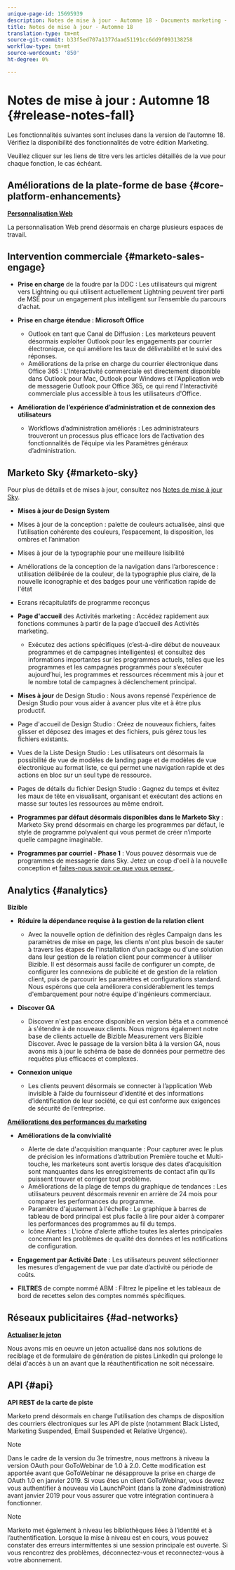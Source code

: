 ```yaml
---
unique-page-id: 15695939
description: Notes de mise à jour - Automne 18 - Documents marketing - Documentation du produit
title: Notes de mise à jour - Automne 18
translation-type: tm+mt
source-git-commit: b33f5ed707a1377daad51191cc6dd9f093138258
workflow-type: tm+mt
source-wordcount: '850'
ht-degree: 0%

---
```



# Notes de mise à jour : Automne 18 {#release-notes-fall}

Les fonctionnalités suivantes sont incluses dans la version de l’automne 18. Vérifiez la disponibilité des fonctionnalités de votre édition Marketing.

Veuillez cliquer sur les liens de titre vers les articles détaillés de la vue pour chaque fonction, le cas échéant.

## Améliorations de la plate-forme de base {#core-platform-enhancements}

**[Personnalisation Web](/help/marketo/product-docs/web-personalization/getting-started/workspaces-in-web-personalization.md)**

La personnalisation Web prend désormais en charge plusieurs espaces de travail.

## Intervention commerciale {#marketo-sales-engage}

* **Prise en charge** de la foudre par la DDC : Les utilisateurs qui migrent vers Lightning ou qui utilisent actuellement Lightning peuvent tirer parti de MSE pour un engagement plus intelligent sur l’ensemble du parcours d’achat.

* **Prise en charge étendue : Microsoft Office**

   * Outlook en tant que Canal de Diffusion : Les marketeurs peuvent désormais exploiter Outlook pour les engagements par courrier électronique, ce qui améliore les taux de délivrabilité et le suivi des réponses.
   * Améliorations de la prise en charge du courrier électronique dans Office 365 : L&#39;Interactivité commerciale est directement disponible dans Outlook pour Mac, Outlook pour Windows et l&#39;Application web de messagerie Outlook pour Office 365, ce qui rend l&#39;Interactivité commerciale plus accessible à tous les utilisateurs d&#39;Office.

* **Amélioration de l’expérience d’administration et de connexion des utilisateurs**

   * Workflows d’administration améliorés : Les administrateurs trouveront un processus plus efficace lors de l’activation des fonctionnalités de l’équipe via les Paramètres généraux d’administration.

## Marketo Sky {#marketo-sky}

Pour plus de détails et de mises à jour, consultez nos [Notes de mise à jour Sky](https://help.marketo.com).

* **Mises à jour de Design System**

* Mises à jour de la conception : palette de couleurs actualisée, ainsi que l’utilisation cohérente des couleurs, l’espacement, la disposition, les ombres et l’animation
* Mises à jour de la typographie pour une meilleure lisibilité
* Améliorations de la conception de la navigation dans l’arborescence : utilisation délibérée de la couleur, de la typographie plus claire, de la nouvelle iconographie et des badges pour une vérification rapide de l&#39;état
* Ecrans récapitulatifs de programme reconçus

* **Page d&#39;accueil** des Activités marketing : Accédez rapidement aux fonctions communes à partir de la page d’accueil des Activités marketing.

   * Exécutez des actions spécifiques (c’est-à-dire début de nouveaux programmes et de campagnes intelligentes) et consultez des informations importantes sur les programmes actuels, telles que les programmes et les campagnes programmés pour s’exécuter aujourd’hui, les programmes et ressources récemment mis à jour et le nombre total de campagnes à déclenchement principal.

* **Mises à jour** de Design Studio : Nous avons repensé l&#39;expérience de Design Studio pour vous aider à avancer plus vite et à être plus productif.
* Page d&#39;accueil de Design Studio : Créez de nouveaux fichiers, faites glisser et déposez des images et des fichiers, puis gérez tous les fichiers existants.
* Vues de la Liste Design Studio : Les utilisateurs ont désormais la possibilité de vue de modèles de landing page et de modèles de vue électronique au format liste, ce qui permet une navigation rapide et des actions en bloc sur un seul type de ressource.
* Pages de détails du fichier Design Studio : Gagnez du temps et évitez les maux de tête en visualisant, organisant et exécutant des actions en masse sur toutes les ressources au même endroit.
* **Programmes par défaut désormais disponibles dans le Marketo Sky** : Marketo Sky prend désormais en charge les programmes par défaut, le style de programme polyvalent qui vous permet de créer n’importe quelle campagne imaginable.
* **Programmes par courriel - Phase 1** : Vous pouvez désormais vue de programmes de messagerie dans Sky. Jetez un coup d&#39;oeil à la nouvelle conception et [faites-nous savoir ce que vous pensez ](https://go.marketo.com/NextGenUX---USA---Apr-2018-fcp_Landing-Page-Feedback.html).

## Analytics {#analytics}

**Bizible**

* **Réduire la dépendance requise à la gestion de la relation client**

   * Avec la nouvelle option de définition des règles Campaign dans les paramètres de mise en page, les clients n&#39;ont plus besoin de sauter à travers les étapes de l&#39;installation d&#39;un package ou d&#39;une solution dans leur gestion de la relation client pour commencer à utiliser Bizible. Il est désormais aussi facile de configurer un compte, de configurer les connexions de publicité et de gestion de la relation client, puis de parcourir les paramètres et configurations standard. Nous espérons que cela améliorera considérablement les temps d&#39;embarquement pour notre équipe d&#39;ingénieurs commerciaux.

* **Discover GA**

   * Discover n&#39;est pas encore disponible en version bêta et a commencé à s&#39;étendre à de nouveaux clients. Nous migrons également notre base de clients actuelle de Bizible Measurement vers Bizible Discover. Avec le passage de la version bêta à la version GA, nous avons mis à jour le schéma de base de données pour permettre des requêtes plus efficaces et complexes.

* **Connexion unique**

   * Les clients peuvent désormais se connecter à l’application Web invisible à l’aide du fournisseur d’identité et des informations d’identification de leur société, ce qui est conforme aux exigences de sécurité de l’entreprise.

**[Améliorations des performances du marketing](/help/marketo/product-docs/reporting/performance-insights/performance-insights-overview.md)**

* **Améliorations de la convivialité**

   * Alerte de date d&#39;acquisition manquante : Pour capturer avec le plus de précision les informations d’attribution Première touche et Multi-touche, les marketeurs sont avertis lorsque des dates d’acquisition sont manquantes dans les enregistrements de contact afin qu’ils puissent trouver et corriger tout problème.
   * Améliorations de la plage de temps du graphique de tendances : Les utilisateurs peuvent désormais revenir en arrière de 24 mois pour comparer les performances du programme.
   * Paramètre d&#39;ajustement à l&#39;échelle : Le graphique à barres de tableau de bord principal est plus facile à lire pour aider à comparer les performances des programmes au fil du temps.
   * Icône Alertes : L&#39;icône d&#39;alerte affiche toutes les alertes principales concernant les problèmes de qualité des données et les notifications de configuration.

* **Engagement par Activité Date** : Les utilisateurs peuvent sélectionner les mesures d’engagement de vue par date d’activité ou période de coûts.
* **FILTRES** de compte nommé ABM : Filtrez le pipeline et les tableaux de bord de recettes selon des comptes nommés spécifiques.

## Réseaux publicitaires {#ad-networks}

**[Actualiser le jeton](/help/marketo/product-docs/demand-generation/social/social-functions/set-up-linkedin-lead-gen-forms.md)**

Nous avons mis en oeuvre un jeton actualisé dans nos solutions de reciblage et de formulaire de génération de pistes LinkedIn qui prolonge le délai d&#39;accès à un an avant que la réauthentification ne soit nécessaire.

## API {#api}

**API REST de la carte de piste**

Marketo prend désormais en charge l’utilisation des champs de disposition des courriers électroniques sur les API de piste (notamment Black Listed, Marketing Suspended, Email Suspended et Relative Urgence).

>[!NOTE]
>
>Dans le cadre de la version du 3e trimestre, nous mettrons à niveau la version OAuth pour GoToWebinar de 1.0 à 2.0. Cette modification est apportée avant que GoToWebinar ne désapprouve la prise en charge de OAuth 1.0 en janvier 2019. Si vous êtes un client GoToWebinar, vous devrez vous authentifier à nouveau via LaunchPoint (dans la zone d’administration) avant janvier 2019 pour vous assurer que votre intégration continuera à fonctionner.

>[!NOTE]
>
>Marketo met également à niveau les bibliothèques liées à l’identité et à l’authentification. Lorsque la mise à niveau est en cours, vous pouvez constater des erreurs intermittentes si une session principale est ouverte. Si vous rencontrez des problèmes, déconnectez-vous et reconnectez-vous à votre abonnement.
